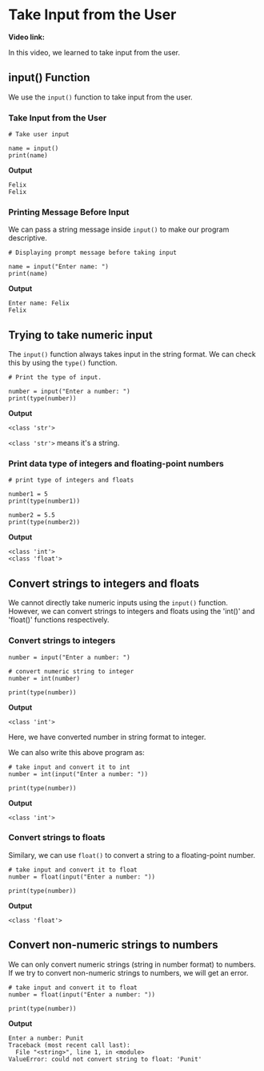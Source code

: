 # Take Input from the User


**Video link:**

In this video, we learned to take input from the user.

## input() Function

We use the `input()` function to take input from the user.

### Take Input from the User

```
# Take user input

name = input()
print(name)
```

**Output**

```
Felix
Felix
```

### Printing Message Before Input

We can pass a string message inside `input()` to make our program descriptive.

```
# Displaying prompt message before taking input

name = input("Enter name: ")
print(name)
```

**Output**

```
Enter name: Felix
Felix
```

## Trying to take numeric input

The `input()` function always takes input in the string format. We can check this by using the `type()` function.


```
# Print the type of input.

number = input("Enter a number: ")
print(type(number))
```

**Output**

```
<class 'str'>
```

`<class 'str'>` means it's a string.

### Print data type of integers and floating-point numbers

```
# print type of integers and floats

number1 = 5
print(type(number1))

number2 = 5.5
print(type(number2))
```

**Output**

```
<class 'int'>
<class 'float'>
```

## Convert strings to integers and floats

We cannot directly take numeric inputs using the `input()` function. However, we can convert strings to integers and floats using the 'int()' and 'float()' functions respectively.

### Convert strings to integers

```
number = input("Enter a number: ")

# convert numeric string to integer
number = int(number)

print(type(number))
```

**Output**

```
<class 'int'>
```

Here, we have converted number in string format to integer.

We can also write this above program as:

```
# take input and convert it to int
number = int(input("Enter a number: "))

print(type(number))
```

**Output**

```
<class 'int'>
```

### Convert strings to floats

Similary, we can use `float()` to convert a string to a floating-point number.

```
# take input and convert it to float
number = float(input("Enter a number: "))

print(type(number))
```

**Output**

```
<class 'float'>
```
## Convert non-numeric strings to numbers

We can only convert numeric strings (string in number format) to numbers. If we try to convert non-numeric strings to numbers, we will get an error.

```
# take input and convert it to float
number = float(input("Enter a number: "))

print(type(number))
```

**Output**

```
Enter a number: Punit
Traceback (most recent call last):
  File "<string>", line 1, in <module>
ValueError: could not convert string to float: 'Punit'
```
